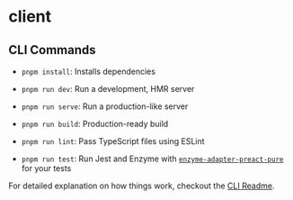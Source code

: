 # client

## CLI Commands

- `pnpm install`: Installs dependencies

- `pnpm run dev`: Run a development, HMR server

- `pnpm run serve`: Run a production-like server

- `pnpm run build`: Production-ready build

- `pnpm run lint`: Pass TypeScript files using ESLint

- `pnpm run test`: Run Jest and Enzyme with
  [`enzyme-adapter-preact-pure`](https://github.com/preactjs/enzyme-adapter-preact-pure) for
  your tests

For detailed explanation on how things work, checkout the [CLI Readme](https://github.com/developit/preact-cli/blob/master/README.md).
